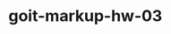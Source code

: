 # goit-markup-hw-03
<!-- «A1» У корені проекту є папка images з зображеннями. -->

<!-- «A2» У корені проекту є папка css з файлами стилів.

«A3» Всі стилі написані в одному файлі styles.css, який знаходиться в папці css. -->

<!-- «A4» У назвах файлів відсутні великі літери, пробіли і трансліт, тільки літери і слова англійської мови. -->

<!-- «A5» Вихідний код відформатований за допомогою Prettier. -->

<!-- «A6» Всі зображення та текстовий контент взяті з макета. -->

<!-- «A7» На всіх HTML-сторінках підключений нормалізатор стилів modern-normalize. -->

<!-- «A7» Код написаний з дотриманням настанови.
Оформлення -->

<!-- «B1» Допускається глобальне скидання стилів за селектором тегу для елементів <h1>...<h6>, <p> і <ul>. -->

<!-- «B2» В елементів відсутні зовнішні відступи (властивість margin), що «пробивають» батьківський елемент. -->

<!-- «B3» В однорядкових колекціях елементів очищений крайній лівий або правий margin елементів (якщо він є).

«B4» Для відступів між двома сусідніми елементами використовується властивість margin.

«B5» Для проміжку між межею батька і його дитиною використовується властивість padding.

«B6» Розміри зовнішніх відступів (властивість margin) і внутрішніх полів (властивість padding) елементів задані точно за макетом. -->

<!-- «B7» Створений загальний допоміжний клас .container для центрування і обмеження контенту по ширині. -->

<!-- «B8» Ширина «контейнера» відповідає макету і дорівнює 1200px. -->

<!-- «B9» «Контейнер» обгортає контент хедера, футера і секцій. Тобто знаходиться всередині них. -->

<!-- «B10» Для розташування елементів використовується Flexbox, але тільки там, де це необхідно. Наприклад у шапці, навігації, списках в секціях тощо, тобто там, де розташувати елементи горизонтально по-іншому неможливо. -->

<!-- «B11» Фінальні розміри блоків в браузері відповідають макету. -->

<!-- «B12» В елементів відсутня фіксована висота, вона визначається їх контентом. -->

<!-- «B13» У хедера є нижня рамка, необхідно сильно наблизити макет, щоб побачити її.

«B14» Секції розташовані одна під одною як стопка книг, без зовнішніх відступів. -->
<!-- 
«B15» Для всіх секцій використовується один клас .section, задані верхні і нижні падінги по 94px, що відсувають контент всередину секції. -->

<!-- «B16» Для побудови сіток використовується техніка, що описана у конспекті і відео-майстерні. -->

<!-- «B17» У картках на сторінці Портфоліо є рамка (властивість border), але тільки у нижній частині картки. -->
